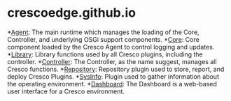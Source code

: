 # crescoedge.github.io

*[Agent](https://github.com/CrescoEdge/agent): The main runtime which manages the loading of the Core, Controller, and underlying OSGi support components.
 *[Core](https://github.com/CrescoEdge/core):  Core component loaded by the Cresco Agent to control logging and updates.
 *[Library](https://github.com/CrescoEdge/library):  Library functions used by all Cresco plugins, including the controller.
 *[Controller](https://github.com/CrescoEdge/controller):  The Controller, as the name suggest, manages all Cresco functions.
 *[Repository](https://github.com/CrescoEdge/repo): Repository plugin used to store, report, and deploy Cresco Plugins.
 *[SysInfo](https://github.com/CrescoEdge/sysinfo):  Plugin used to gather information about the operating environment.
 *[Dashboard](https://github.com/CrescoEdge/dashboard):  The Dashboard is a web-based user interface for a Cresco environment. 
 
